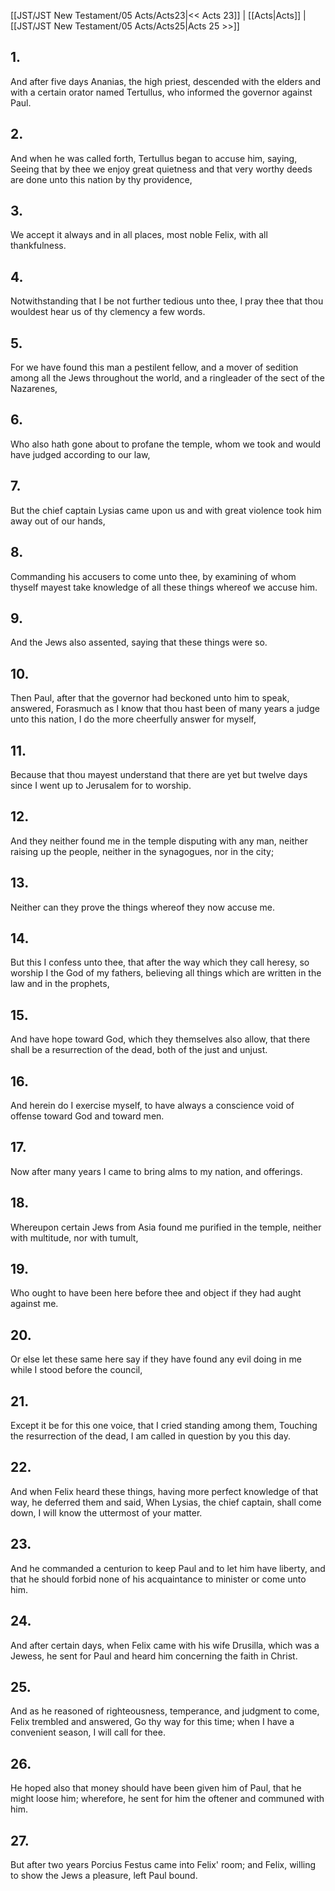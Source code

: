 [[JST/JST New Testament/05 Acts/Acts23|<< Acts 23]] | [[Acts|Acts]] | [[JST/JST New Testament/05 Acts/Acts25|Acts 25 >>]]
## 1.
And after five days Ananias, the high priest, descended with the elders and with a certain orator named Tertullus, who informed the governor against Paul.
## 2.
And when he was called forth, Tertullus began to accuse him, saying, Seeing that by thee we enjoy great quietness and that very worthy deeds are done unto this nation by thy providence,
## 3.
We accept it always and in all places, most noble Felix, with all thankfulness.
## 4.
Notwithstanding that I be not further tedious unto thee, I pray thee that thou wouldest hear us of thy clemency a few words.
## 5.
For we have found this man a pestilent fellow, and a mover of sedition among all the Jews throughout the world, and a ringleader of the sect of the Nazarenes,
## 6.
Who also hath gone about to profane the temple, whom we took and would have judged according to our law,
## 7.
But the chief captain Lysias came upon us and with great violence took him away out of our hands,
## 8.
Commanding his accusers to come unto thee, by examining of whom thyself mayest take knowledge of all these things whereof we accuse him.
## 9.
And the Jews also assented, saying that these things were so.
## 10.
Then Paul, after that the governor had beckoned unto him to speak, answered, Forasmuch as I know that thou hast been of many years a judge unto this nation, I do the more cheerfully answer for myself,
## 11.
Because that thou mayest understand that there are yet but twelve days since I went up to Jerusalem for to worship.
## 12.
And they neither found me in the temple disputing with any man, neither raising up the people, neither in the synagogues, nor in the city;
## 13.
Neither can they prove the things whereof they now accuse me.
## 14.
But this I confess unto thee, that after the way which they call heresy, so worship I the God of my fathers, believing all things which are written in the law and in the prophets,
## 15.
And have hope toward God, which they themselves also allow, that there shall be a resurrection of the dead, both of the just and unjust.
## 16.
And herein do I exercise myself, to have always a conscience void of offense toward God and toward men.
## 17.
Now after many years I came to bring alms to my nation, and offerings.
## 18.
Whereupon certain Jews from Asia found me purified in the temple, neither with multitude, nor with tumult,
## 19.
Who ought to have been here before thee and object if they had aught against me.
## 20.
Or else let these same here say if they have found any evil doing in me while I stood before the council,
## 21.
Except it be for this one voice, that I cried standing among them, Touching the resurrection of the dead, I am called in question by you this day.
## 22.
And when Felix heard these things, having more perfect knowledge of that way, he deferred them and said, When Lysias, the chief captain, shall come down, I will know the uttermost of your matter.
## 23.
And he commanded a centurion to keep Paul and to let him have liberty, and that he should forbid none of his acquaintance to minister or come unto him.
## 24.
And after certain days, when Felix came with his wife Drusilla, which was a Jewess, he sent for Paul and heard him concerning the faith in Christ.
## 25.
And as he reasoned of righteousness, temperance, and judgment to come, Felix trembled and answered, Go thy way for this time; when I have a convenient season, I will call for thee.
## 26.
He hoped also that money should have been given him of Paul, that he might loose him; wherefore, he sent for him the oftener and communed with him.
## 27.
But after two years Porcius Festus came into Felix\' room; and Felix, willing to show the Jews a pleasure, left Paul bound.

